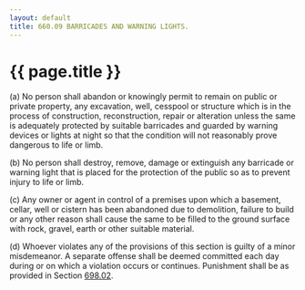 ```yaml
---
layout: default 
title: 660.09 BARRICADES AND WARNING LIGHTS.
---
```


{{ page.title }}
================

​(a) No person shall abandon or knowingly permit to remain on public or
private property, any excavation, well, cesspool or structure which is
in the process of construction, reconstruction, repair or alteration
unless the same is adequately protected by suitable barricades and
guarded by warning devices or lights at night so that the condition will
not reasonably prove dangerous to life or limb.

​(b) No person shall destroy, remove, damage or extinguish any barricade
or warning light that is placed for the protection of the public so as
to prevent injury to life or limb.

​(c) Any owner or agent in control of a premises upon which a basement,
cellar, well or cistern has been abandoned due to demolition, failure to
build or any other reason shall cause the same to be filled to the
ground surface with rock, gravel, earth or other suitable material.

​(d) Whoever violates any of the provisions of this section is guilty of
a minor misdemeanor. A separate offense shall be deemed committed each
day during or on which a violation occurs or continues. Punishment shall
be as provided in Section [698.02](38e2f631.html).
